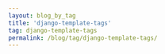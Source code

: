 ```yaml
---
layout: blog_by_tag
title: 'django-template-tags'
tag: django-template-tags
permalink: /blog/tag/django-template-tags/
---
```

